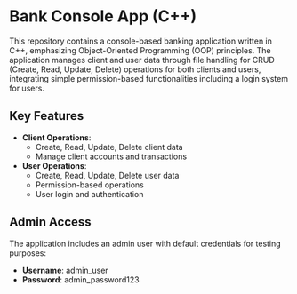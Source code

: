 # Bank Console App (C++)

This repository contains a console-based banking application written in C++, emphasizing Object-Oriented Programming (OOP) principles. The application manages client and user data through file handling for CRUD (Create, Read, Update, Delete) operations for both clients and users, integrating simple permission-based functionalities including a login system for users.

## Key Features

- **Client Operations**:
  - Create, Read, Update, Delete client data
  - Manage client accounts and transactions
- **User Operations**:
  - Create, Read, Update, Delete user data
  - Permission-based operations
  - User login and authentication

## Admin Access

The application includes an admin user with default credentials for testing purposes:

- **Username**: admin_user
- **Password**: admin_password123
